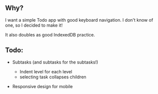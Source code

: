 ## Why?

I want a simple Todo app with good keyboard navigation. I don't know of one, so I decided to make it!

It also doubles as good IndexedDB practice.

## Todo:

* Subtasks (and subtasks for the subtasks!)
  * Indent level for each level
  * selecting task collapses children

* Responsive design for mobile 